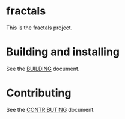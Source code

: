 # fractals

This is the fractals project.

# Building and installing

See the [BUILDING](BUILDING.md) document.

# Contributing

See the [CONTRIBUTING](CONTRIBUTING.md) document.